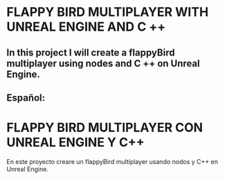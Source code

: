 # FLAPPY BIRD MULTIPLAYER WITH UNREAL ENGINE AND C ++
## In this project I will create a flappyBird multiplayer using nodes and C ++ on Unreal Engine.

## Español:

# FLAPPY BIRD MULTIPLAYER CON UNREAL ENGINE Y C++
En este proyecto creare un flappyBird multiplayer
usando nodos y C++ en Unreal Engine.

<!-- ![Portada rider for unreal engine](https://github.com/kone9/FlappyBirdMultiplayerCPPUnrealEngine/blob/main/rider%20for%20unreal%20engine%20portada.png) -->